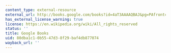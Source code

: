 ```yaml
---
content_type: external-resource
external_url: http://books.google.com/books?id=4aT3AAAAQBAJ&pg=PAfrontcover
has_external_license_warning: true
license: https://en.wikipedia.org/wiki/All_rights_reserved
status: ''
title: Google Books
uid: 80dba1c1-0b55-47d3-8f29-baf4db877074
wayback_url: ''
---
```

